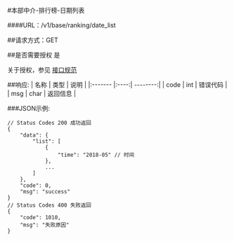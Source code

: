 #本部中介-排行榜-日期列表

####URL：/v1/base/ranking/date_list

##请求方式：GET

##是否需要授权
是

关于授权，参见 [接口规范][1]

##响应:
| 名称  | 类型  | 说明 |
|:------- |:----:| --------:|
| code    | int  |  错误代码 |
| msg     | char |  返回信息 |

###JSON示例:
```
// Status Codes 200 成功返回
{
    "data": {
        "list": [
        	{
        		"time": "2018-05" // 时间
        	},
        	...
        ]
    },
    "code": 0,
    "msg": "success"
}
// Status Codes 400 失败返回
{
    "code": 1010,
    "msg": "失败原因"
}
```
[1]: ../read/auth.html